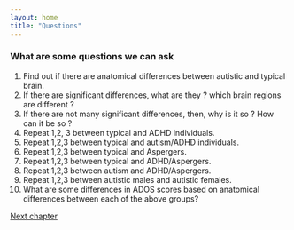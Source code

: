 ```yaml
---
layout: home
title: "Questions"
---
```


### What are some questions we can ask

1. Find out if there are anatomical differences between autistic and typical brain.
2. If there are significant differences, what are they ? which brain regions are different ?
3. If there are not many significant differences, then, why is it so ? How can it be so ?
4. Repeat 1,2, 3 between typical and ADHD individuals.
5. Repeat 1,2,3 between typical and autism/ADHD individuals. 
6. Repeat 1,2,3 between typical and Aspergers. 
7. Repeat 1,2,3 between typical and ADHD/Aspergers.
8. Repeat 1,2,3 between autism and ADHD/Aspergers. 
9. Repeat 1,2,3 between autistic males and autistic females. 
10. What are some differences in ADOS scores based on anatomical differences between each of the above groups?

<a class="continue" href="AD-chapter2.html">Next chapter</a>
